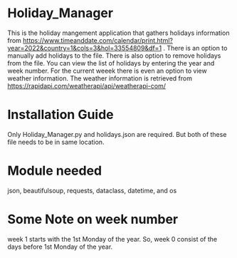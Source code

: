 # Holiday_Manager
This is the holiday mangement application that gathers holidays information from https://www.timeanddate.com/calendar/print.html?year=2022&country=1&cols=3&hol=33554809&df=1 .
There is an option to manually add holidays to the file.
There is also option to remove holidays from the file.
You can view the list of holidays by entering the year and week number. For the current weeek there is even an option to view weather information. The weather information is retrieved from https://rapidapi.com/weatherapi/api/weatherapi-com/

# Installation Guide
Only Holiday_Manager.py and holidays.json are required. But both of these file needs to be in same location.

# Module needed
json, beautifulsoup, requests, dataclass, datetime, and os

# Some Note on week number
week 1 starts with the 1st Monday of the year. So, week 0 consist of the days before 1st Monday of the year.